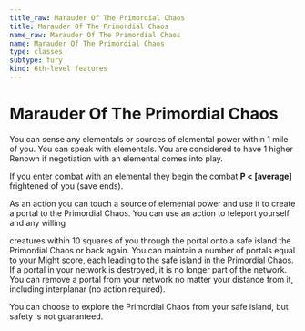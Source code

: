 ```yaml
---
title_raw: Marauder Of The Primordial Chaos
title: Marauder Of The Primordial Chaos
name_raw: Marauder Of The Primordial Chaos
name: Marauder Of The Primordial Chaos
type: classes
subtype: fury
kind: 6th-level features
---
```


# Marauder Of The Primordial Chaos

You can sense any elementals or sources of elemental power within 1 mile of you. You can speak with elementals. You are considered to have 1 higher Renown if negotiation with an elemental comes into play.

If you enter combat with an elemental they begin the combat **P \< \[average\]** frightened of you (save ends).

As an action you can touch a source of elemental power and use it to create a portal to the Primordial Chaos. You can use an action to teleport yourself and any willing

creatures within 10 squares of you through the portal onto a safe island the Primordial Chaos or back again. You can maintain a number of portals equal to your Might score, each leading to the safe island in the Primordial Chaos. If a portal in your network is destroyed, it is no longer part of the network. You can remove a portal from your network no matter your distance from it, including interplanar (no action required).

You can choose to explore the Primordial Chaos from your safe island, but safety is not guaranteed.
